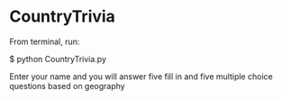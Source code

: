 # CountryTrivia

From terminal, run:

$ python CountryTrivia.py

Enter your name and you will answer five fill in and five multiple choice questions based on geography
